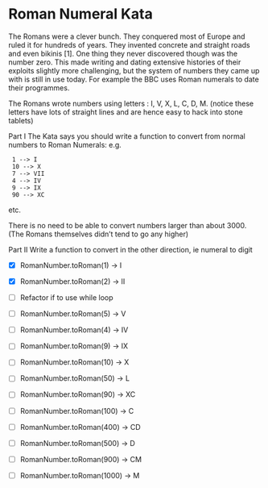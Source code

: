 # Roman Numeral Kata
The Romans were a clever bunch. They conquered most of Europe and ruled it for hundreds of years. They invented concrete and straight roads and even bikinis [1]. One thing they never discovered though was the number zero. This made writing and dating extensive histories of their exploits slightly more challenging, but the system of numbers they came up with is still in use today. For example the BBC uses Roman numerals to date their programmes.

The Romans wrote numbers using letters : I, V, X, L, C, D, M. (notice these letters have lots of straight lines and are hence easy to hack into stone tablets)

Part I
The Kata says you should write a function to convert from normal numbers to Roman Numerals: e.g.

     1 --> I
     10 --> X
     7 --> VII
     4 --> IV
     9 --> IX
     90 --> XC
etc.

There is no need to be able to convert numbers larger than about 3000. (The Romans themselves didn’t tend to go any higher)

Part II
Write a function to convert in the other direction, ie numeral to digit

- [x] RomanNumber.toRoman(1) -> I
- [x] RomanNumber.toRoman(2) -> II
- [ ] Refactor if to use while loop
- [ ] RomanNumber.toRoman(5) -> V
- [ ] RomanNumber.toRoman(4) -> IV
- [ ] RomanNumber.toRoman(9) -> IX
- [ ] RomanNumber.toRoman(10) -> X
- [ ] RomanNumber.toRoman(50) -> L
- [ ] RomanNumber.toRoman(90) -> XC
- [ ] RomanNumber.toRoman(100) -> C
- [ ] RomanNumber.toRoman(400) -> CD
- [ ] RomanNumber.toRoman(500) -> D
- [ ] RomanNumber.toRoman(900) -> CM
- [ ] RomanNumber.toRoman(1000) -> M

